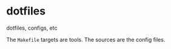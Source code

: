 # dotfiles
dotfiles, configs, etc

The `Makefile` targets are tools. The sources are the config files.
